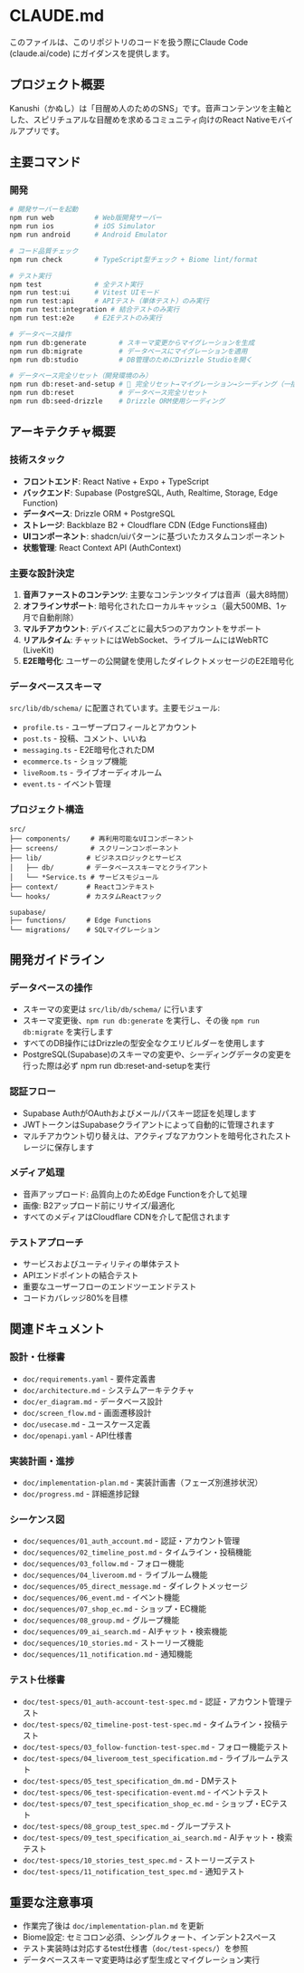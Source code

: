 # CLAUDE.md

このファイルは、このリポジトリのコードを扱う際にClaude Code (claude.ai/code) にガイダンスを提供します。

## プロジェクト概要
Kanushi（かぬし）は「目醒め人のためのSNS」です。音声コンテンツを主軸とした、スピリチュアルな目醒めを求めるコミュニティ向けのReact Nativeモバイルアプリです。

## 主要コマンド

### 開発
```bash
# 開発サーバーを起動
npm run web          # Web版開発サーバー
npm run ios          # iOS Simulator
npm run android      # Android Emulator

# コード品質チェック
npm run check        # TypeScript型チェック + Biome lint/format

# テスト実行
npm test             # 全テスト実行
npm run test:ui      # Vitest UIモード
npm run test:api     # APIテスト（単体テスト）のみ実行
npm run test:integration # 結合テストのみ実行
npm run test:e2e     # E2Eテストのみ実行

# データベース操作
npm run db:generate        # スキーマ変更からマイグレーションを生成
npm run db:migrate         # データベースにマイグレーションを適用
npm run db:studio          # DB管理のためにDrizzle Studioを開く

# データベース完全リセット（開発環境のみ）
npm run db:reset-and-setup # 🚀 完全リセット→マイグレーション→シーディング（一括実行）
npm run db:reset           # データベース完全リセット
npm run db:seed-drizzle    # Drizzle ORM使用シーディング
```

## アーキテクチャ概要

### 技術スタック
- **フロントエンド**: React Native + Expo + TypeScript
- **バックエンド**: Supabase (PostgreSQL, Auth, Realtime, Storage, Edge Function)
- **データベース**: Drizzle ORM + PostgreSQL
- **ストレージ**: Backblaze B2 + Cloudflare CDN (Edge Functions経由)
- **UIコンポーネント**: shadcn/uiパターンに基づいたカスタムコンポーネント
- **状態管理**: React Context API (AuthContext)

### 主要な設計決定
1. **音声ファーストのコンテンツ**: 主要なコンテンツタイプは音声（最大8時間）
2. **オフラインサポート**: 暗号化されたローカルキャッシュ（最大500MB、1ヶ月で自動削除）
3. **マルチアカウント**: デバイスごとに最大5つのアカウントをサポート
4. **リアルタイム**: チャットにはWebSocket、ライブルームにはWebRTC (LiveKit)
5. **E2E暗号化**: ユーザーの公開鍵を使用したダイレクトメッセージのE2E暗号化

### データベーススキーマ
`src/lib/db/schema/` に配置されています。主要モジュール:
- `profile.ts` - ユーザープロフィールとアカウント
- `post.ts` - 投稿、コメント、いいね
- `messaging.ts` - E2E暗号化されたDM
- `ecommerce.ts` - ショップ機能
- `liveRoom.ts` - ライブオーディオルーム
- `event.ts` - イベント管理

### プロジェクト構造
```
src/
├── components/     # 再利用可能なUIコンポーネント
├── screens/        # スクリーンコンポーネント
├── lib/           # ビジネスロジックとサービス
│   ├── db/        # データベーススキーマとクライアント
│   └── *Service.ts # サービスモジュール
├── context/       # Reactコンテキスト
└── hooks/         # カスタムReactフック

supabase/
├── functions/     # Edge Functions
└── migrations/    # SQLマイグレーション
```

## 開発ガイドライン

### データベースの操作
- スキーマの変更は `src/lib/db/schema/` に行います
- スキーマ変更後、`npm run db:generate` を実行し、その後 `npm run db:migrate` を実行します
- すべてのDB操作にはDrizzleの型安全なクエリビルダーを使用します
- PostgreSQL(Supabase)のスキーマの変更や、シーディングデータの変更を行った際は必ず npm run db:reset-and-setupを実行

### 認証フロー
- Supabase AuthがOAuthおよびメール/パスキー認証を処理します
- JWTトークンはSupabaseクライアントによって自動的に管理されます
- マルチアカウント切り替えは、アクティブなアカウントを暗号化されたストレージに保存します

### メディア処理
- 音声アップロード: 品質向上のためEdge Functionを介して処理
- 画像: B2アップロード前にリサイズ/最適化
- すべてのメディアはCloudflare CDNを介して配信されます

### テストアプローチ
- サービスおよびユーティリティの単体テスト
- APIエンドポイントの結合テスト
- 重要なユーザーフローのエンドツーエンドテスト
- コードカバレッジ80%を目標

## 関連ドキュメント

### 設計・仕様書
- `doc/requirements.yaml` - 要件定義書
- `doc/architecture.md` - システムアーキテクチャ
- `doc/er_diagram.md` - データベース設計
- `doc/screen_flow.md` - 画面遷移設計
- `doc/usecase.md` - ユースケース定義
- `doc/openapi.yaml` - API仕様書

### 実装計画・進捗
- `doc/implementation-plan.md` - 実装計画書（フェーズ別進捗状況）
- `doc/progress.md` - 詳細進捗記録

### シーケンス図
- `doc/sequences/01_auth_account.md` - 認証・アカウント管理
- `doc/sequences/02_timeline_post.md` - タイムライン・投稿機能
- `doc/sequences/03_follow.md` - フォロー機能
- `doc/sequences/04_liveroom.md` - ライブルーム機能
- `doc/sequences/05_direct_message.md` - ダイレクトメッセージ
- `doc/sequences/06_event.md` - イベント機能
- `doc/sequences/07_shop_ec.md` - ショップ・EC機能
- `doc/sequences/08_group.md` - グループ機能
- `doc/sequences/09_ai_search.md` - AIチャット・検索機能
- `doc/sequences/10_stories.md` - ストーリーズ機能
- `doc/sequences/11_notification.md` - 通知機能

### テスト仕様書
- `doc/test-specs/01_auth-account-test-spec.md` - 認証・アカウント管理テスト
- `doc/test-specs/02_timeline-post-test-spec.md` - タイムライン・投稿テスト
- `doc/test-specs/03_follow-function-test-spec.md` - フォロー機能テスト
- `doc/test-specs/04_liveroom_test_specification.md` - ライブルームテスト
- `doc/test-specs/05_test_specification_dm.md` - DMテスト
- `doc/test-specs/06_test-specification-event.md` - イベントテスト
- `doc/test-specs/07_test_specification_shop_ec.md` - ショップ・ECテスト
- `doc/test-specs/08_group_test_spec.md` - グループテスト
- `doc/test-specs/09_test_specification_ai_search.md` - AIチャット・検索テスト
- `doc/test-specs/10_stories_test_spec.md` - ストーリーズテスト
- `doc/test-specs/11_notification_test_spec.md` - 通知テスト

## 重要な注意事項
- 作業完了後は `doc/implementation-plan.md` を更新
- Biome設定: セミコロン必須、シングルクォート、インデント2スペース
- テスト実装時は対応するtest仕様書（`doc/test-specs/`）を参照
- データベーススキーマ変更時は必ず型生成とマイグレーション実行